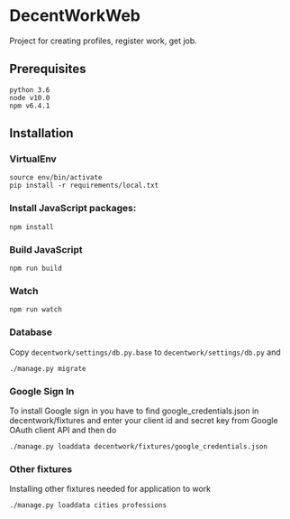 # DecentWorkWeb
Project for creating profiles, register work, get job.

## Prerequisites

```
python 3.6
node v10.0
npm v6.4.1
```

## Installation

### VirtualEnv
```
source env/bin/activate
pip install -r requirements/local.txt
```

### Install JavaScript packages:
```
npm install
```

### Build JavaScript
```
npm run build
```

### Watch
```
npm run watch
```

### Database
Copy `decentwork/settings/db.py.base` to `decentwork/settings/db.py` and
```
./manage.py migrate
```

### Google Sign In
To install Google sign in you have to find google_credentials.json in decentwork/fixtures and
enter your client id and secret key from Google OAuth client API and then do
```
./manage.py loaddata decentwork/fixtures/google_credentials.json
```

### Other fixtures
Installing other fixtures needed for application to work
```
./manage.py loaddata cities professions
```
